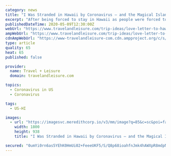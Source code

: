 ```yaml
---
category: news
title: "I Was Stranded in Hawaii by Coronavirus — and the Magical Islands Completely Stole My Heart"
excerpt: "After being forced to stay in Hawaii as people were forced to shelter in place during the Coronavirus pandemic, one travel writer shares his love for his temporary home in Hawaii."
publishedDateTime: 2020-05-09T12:30:00Z
webUrl: "https://www.travelandleisure.com/trip-ideas/love-letter-to-hawaii-coronavirus"
ampWebUrl: "https://www.travelandleisure.com/trip-ideas/love-letter-to-hawaii-coronavirus?amp=true"
cdnAmpWebUrl: "https://www-travelandleisure-com.cdn.ampproject.org/c/s/www.travelandleisure.com/trip-ideas/love-letter-to-hawaii-coronavirus?amp=true"
type: article
quality: 65
heat: 65
published: false

provider:
  name: Travel + Leisure
  domain: travelandleisure.com

topics:
  - Coronavirus in US
  - Coronavirus

tags:
  - US-HI

images:
  - url: "https://imagesvc.meredithcorp.io/v3/mm/image?q=85&c=sc&poi=face&w=1800&h=942&url=https%3A%2F%2Fstatic.onecms.io%2Fwp-content%2Fuploads%2Fsites%2F28%2F2020%2F05%2F08%2Fdiamond-head-honolulu-hawaii-BRAD0520.jpg"
    width: 1800
    height: 938
    title: "I Was Stranded in Hawaii by Coronavirus — and the Magical Islands Completely Stole My Heart"

secured: "0umYi0rn6as5YEhK0HmUi02+FeeeUKF5/S/Q8p68ioahfnJmk4hAWXpR8mdpNiPEEtxlSk2jkFm5atrvWIOrddHE4ij7j0L1ewGCmo4lnDYRWYxg3WYgpVeOCHhKX08F3Cbu8Fe4f5IIP8jEiWsyKup+qlRapB75P4IUVAfv4+FwAxX4tgAuNwB1i2QfsI/FOOVsW2fEqDpwAwMGBeK15Vo7RhNIb6I0ZIaN+/RfxJQlvzxdoejyiR4KpJMkSpn45GIJUfydzJnyePvdb0Yob7eeB5n2PxKfhMZbZpn0IuL8YkCmyyLZZ/QS6edkCyLi;m5b+kn15F2hFiEAZTMVl8Q=="
---
```


